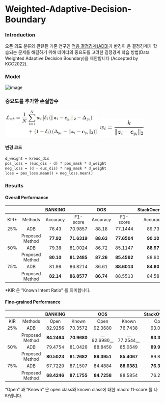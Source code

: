 # Weighted-Adaptive-Decision-Boundary


### Introduction
오픈 의도 분류와 관련된 기존 연구인 [적응 결정경계(ADB)](https://github.com/thuiar/Adaptive-Decision-Boundary)가 반경이 큰 결정경계가 학습되는 문제를 해결하기 위해 데이터의 중요도를 고려한 결정경계 학습 방법(Data Weighted Adaptive Decision Boundary)을 제안합니다 (Accepted by KCC2022).
</br>

### Model
![image](https://user-images.githubusercontent.com/90039228/175939473-80c3d8f5-6fbb-4f71-8c93-bcfe5c71929c.png)
</br>

### __중요도를 추가한 손실함수__
<img src="./img/img2.JPG" width="300" height="90"> 
<img src="./img/img.JPG" width="150" height="60"> 

#### 변경 코드

```
d_weight = k/euc_dis
pos_loss = (euc_dis - d) * pos_mask * d_weight
neg_loss = (d - euc_dis) * neg_mask * d_weight
loss = pos_loss.mean() + neg_loss.mean()
```


###  Results

#### Overall Performance

| | | BANKING     |  | OOS      |  |  StackOverflow     |  |  
|:-----:|:-----:|:-----:|:-----:|:-----:|:-----:|:-----:|:-----:|
| KIR* | Methods | Accuracy | F1-score | Accuracy  |F1-score  | Accuracy | F1-score | 
|25%| ADB      |76.43| 70.9857 |88.18  | 77.1444 | 89.73 | 83.2968 | 
|| Proposed Method     | __77.92__ | __71.6319__ | __88.63__ | __77.6504__ | __90.10__ |__83.5063__|
|50%|  ADB  | 79.38 | 81.0024 | 86.72 | 85.1147 | __88.97__ | __87.9562__ | 
|| Proposed Method | __80.10__ | __81.2485__ | __87.26__ | __85.4592__ | 88.90 | 87.8335 |
|75% | ADB | 81.98 | 86.8214 | 86.61 | __88.6013__ | __84.80__ | __87.7931__ |
|| Proposed Method  |  __82.14__ | __86.8577__ | __86.74__ | 88.5513 | 84.58 | 87.5654 | 

*KIR 은 "Known Intent Ratio" 를 의미합니다.

#### Fine-grained Performance

|  | | BANKING     |  | OOS      |  |  StackOverflow     |  |  
|:-----:|:-----:|:-----:|:-----:|:-----:|:-----:|:-----:|:-----:|
| KIR | Methods | Open | Known | Open | Known | Open | Known | 
|25%| ADB      |82.9256|  70.3572 |92.3680  | 76.7438 | 93.0754 | 81.3411 | 
|| Proposed Method     | __84.2464__ | __70.9680__ | __ 92.6980__ | __ 77.2544__ | __93.3633__ |__ 81.5349__|
|50%|  ADB  |  79.4754 | 81.0426 | 88.8450 | 85.0649  | __89.9379__ | __87.7580__ | 
|| Proposed Method | __80.5023__ | __81.2682__ | __89.3951__ | __85.4067__ | 89.8918 | 87.6277 |
|75% | ADB |  67.7220 | 87.1507 | 84.4884 | __88.6381__ | __76.3578__ | __88.5555__ |
|| Proposed Method  |  __68.4246__ | __87.1755__ | __84.7258__ | 88.5854 | 76.2582 |  88.3192| 

“Open” 과 “Known” 은 open class와 known class에 대한 macro f1-score 를 나타냅니다.
